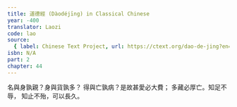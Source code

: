 ```yaml
---
title: 道德經 (Dàodéjīng) in Classical Chinese
year: -400
translator: Laozi
code: lao
source:
  { label: Chinese Text Project, url: https://ctext.org/dao-de-jing?en=off }
isbn: N/A
part: 2
chapter: 44
---
```


名與身孰親？身與貨孰多？
得與亡孰病？是故甚愛必大費；
多藏必厚亡。知足不辱，
知止不殆，可以長久。
